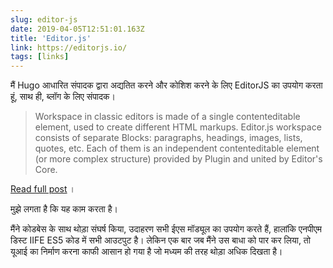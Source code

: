 ```yaml
---
slug: editor-js
date: 2019-04-05T12:51:01.163Z
title: 'Editor.js'
link: https://editorjs.io/
tags: [links]
---
```

मैं Hugo आधारित संपादक द्वारा अद्यतित करने और कोशिश करने के लिए EditorJS का उपयोग करता हूं, साथ ही, ब्लॉग के लिए संपादक।

> Workspace in classic editors is made of a single contenteditable element, used to create different HTML markups. Editor.js workspace consists of separate Blocks: paragraphs, headings, images, lists, quotes, etc. Each of them is an independent contenteditable element (or more complex structure) provided by Plugin and united by Editor's Core.

[Read full post](https://editorjs.io/) ।

मुझे लगता है कि यह काम करता है।

मैंने कोडबेस के साथ थोड़ा संघर्ष किया, उदाहरण सभी ईएस मॉड्यूल का उपयोग करते हैं, हालांकि एनपीएम डिस्ट IIFE ES5 कोड में सभी आउटपुट है। लेकिन एक बार जब मैंने उस बाधा को पार कर लिया, तो यूआई का निर्माण करना काफी आसान हो गया है जो मध्यम की तरह थोड़ा अधिक दिखता है।



